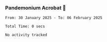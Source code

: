 ### Pandemonium Acrobat 🤸

<!--START_SECTION:waka-->

```all_time
From: 30 January 2025 - To: 06 February 2025

Total Time: 0 secs

No activity tracked
```

<!--END_SECTION:waka-->
